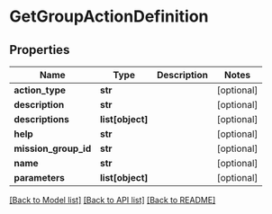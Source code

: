 # GetGroupActionDefinition

## Properties
Name | Type | Description | Notes
------------ | ------------- | ------------- | -------------
**action_type** | **str** |  | [optional] 
**description** | **str** |  | [optional] 
**descriptions** | **list[object]** |  | [optional] 
**help** | **str** |  | [optional] 
**mission_group_id** | **str** |  | [optional] 
**name** | **str** |  | [optional] 
**parameters** | **list[object]** |  | [optional] 

[[Back to Model list]](../README.md#documentation-for-models) [[Back to API list]](../README.md#documentation-for-api-endpoints) [[Back to README]](../README.md)

